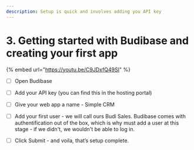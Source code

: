 ```yaml
---
description: Setup is quick and involves adding you API key
---
```


# 3. Getting started with Budibase and creating your first app

{% embed url="https://youtu.be/C9JDxfQ49SI" %}

* [ ] Open Budibase
* [ ] Add your API key \(you can find this in the hosting portal\)
* [ ] Give your web app a name - Simple CRM
* [ ] Add your first user - we will call ours Budi Sales. Budibase comes with authentification out of the box, which is why must add a user at this stage - if we didn't, we wouldn't be able to log in.
* [ ] Click Submit - and voila, that’s setup complete.



